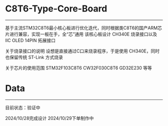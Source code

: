 # C8T6-Type-Core-Board
---
基于主流STM32C8T6最小核心板进行优化迭代，同时根据类C8T6的国产ARM芯片进行兼容，实现一板在手，全“芯”通用
该核心板设计 CH340E 烧录接口以及 IIC OLED 14PIN 拓展接口

关于烧录接口的说明
设想是直接通过C口来烧录程序，于是使用 CH340E，同时也保留传统 ST-Link 方式烧录

关于芯片的使用范围
STM32F103C8T6
CW32F030C8T6
GD32E230
等等

# Data
---
目前状态：验证中

2024/10/28完成设计
2024/10/29下单制作中

